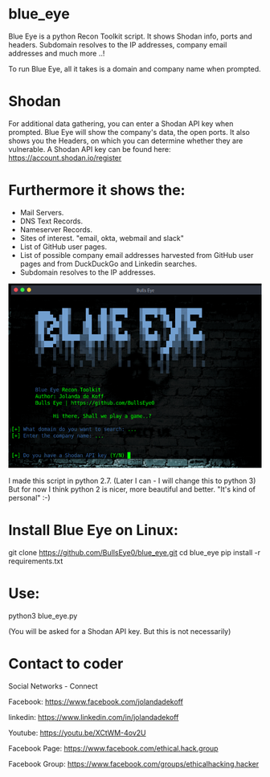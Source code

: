 # blue_eye
Blue Eye is a python Recon Toolkit script. It shows Shodan info, ports and headers. Subdomain resolves to the IP addresses, company email addresses and much more ..!

To run Blue Eye, all it takes is a domain and company name when prompted.

# Shodan
For additional data gathering, you can enter a Shodan API key when prompted.
Blue Eye will show the company's data, the open ports. It also shows you the Headers, on which you can determine whether they are vulnerable.
A Shodan API key can be found here: 
https://account.shodan.io/register

# Furthermore it shows the:

* Mail Servers.
* DNS Text Records.
* Nameserver Records.
* Sites of interest. "email, okta, webmail and slack"
* List of GitHub user pages.
* List of possible company email addresses harvested from GitHub user pages and from DuckDuckGo and Linkedin searches.
* Subdomain resolves to the IP addresses.

![Screenshot](banner.png)

I made this script in python 2.7. (Later I can - I will change this to python 3) But for now I think python 2 is nicer, more beautiful and better. "It's kind of personal" :-)

# Install Blue Eye on Linux:

git clone https://github.com/BullsEye0/blue_eye.git
cd blue_eye
pip install -r requirements.txt

# Use:
python3 blue_eye.py

(You will be asked for a Shodan API key.
But this is not necessarily)


# Contact to coder
Social Networks - Connect

Facebook: https://www.facebook.com/jolandadekoff

linkedin: https://www.linkedin.com/in/jolandadekoff

Youtube: https://youtu.be/XCtWM-4ov2U

Facebook Page: https://www.facebook.com/ethical.hack.group

Facebook Group: https://www.facebook.com/groups/ethicalhacking.hacker
